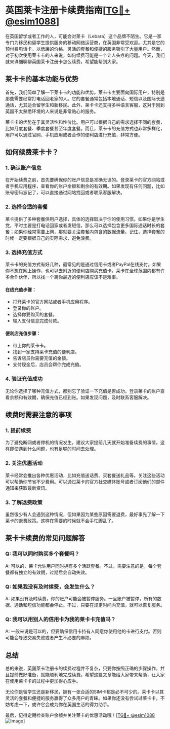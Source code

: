 # 英国莱卡注册卡续费指南[[TG💪+ @esim1088](https://t.me/s/esim1088)]

在英国留学或者工作的人，可能会对莱卡（Lebara）这个品牌不陌生。它是一家专门为移民和留学生提供服务的移动网络运营商，在英国非常受欢迎。尤其是它的预付费电话卡，以低廉的价格、灵活的套餐和便捷的服务吸引了大量用户。然而，对于初次使用莱卡卡的人来说，如何续费可能是一个让人头疼的问题。今天，我们就来详细聊聊英国莱卡注册卡怎么续费，希望能帮到大家。

## 莱卡卡的基本功能与优势

首先，我们简单了解一下莱卡卡的功能和优势。莱卡卡主要面向国际用户，特别是那些需要经常打电话回老家的人。它的套餐通常包括本地通话、短信以及国际长途通话，尤其适合留学生和新移民。此外，莱卡卡还支持多种语言客服，这对于刚到英国不太熟悉环境的人来说是非常贴心的服务。

莱卡卡的优势在于其灵活性和性价比。用户可以根据自己的需求选择不同的套餐，比如月度套餐、季度套餐甚至年度套餐。而且，莱卡卡的充值方式也非常多样化，用户可以通过官网、手机应用或者合作的便利店进行充值，非常方便。

## 如何续费莱卡卡？

### 1. 确认账户信息

在开始续费之前，首先要确保你的账户信息是准确无误的。登录莱卡的官方网站或者手机应用程序，查看你的账户余额和剩余的有效期。如果发现有任何问题，比如账号密码忘记了，可以直接通过网站找回或者联系客服解决。

### 2. 选择合适的套餐

莱卡提供了多种套餐供用户选择，具体的选择取决于你的使用习惯。如果你是学生党，平时主要是打电话回家或者发短信，那么可以选择包含更多国际通话时长的套餐；如果你经常需要上网，那就要关注套餐内包含的数据流量。记住，选择套餐的时候一定要根据自己的实际需求，避免浪费。

### 3. 选择充值方式

莱卡卡的充值方式有好几种，最常见的是通过信用卡或者PayPal在线支付。如果你不想在网上操作，也可以去附近的便利店购买充值卡。莱卡在全球范围内都有许多合作伙伴，所以找一个离你最近的便利店应该不是难事。

#### 在线充值步骤：

- 打开莱卡的官方网站或者手机应用程序。
- 登录你的账户。
- 选择你要购买的套餐。
- 输入支付信息完成付款。

#### 便利店充值步骤：

- 带上你的莱卡卡。
- 找到一家支持莱卡充值的便利店。
- 告诉店员你需要充值的金额。
- 支付现金后，店员会帮你完成充值。

### 4. 验证充值成功

无论你选择了哪种充值方式，都别忘了验证一下充值是否成功。登录莱卡的账户查看余额和有效期，确保充值已经到账。如果发现问题，及时联系客服解决。

## 续费时需要注意的事项

### 1. 提前续费

为了避免断网或者停机的情况发生，建议大家提前几天就开始准备续费的事情。这样即使遇到什么问题，也有足够的时间去处理。

### 2. 关注优惠活动

莱卡经常会推出各种优惠活动，比如充值送话费、买套餐送礼品等。关注这些活动可以帮助你节省不少费用。可以通过莱卡的官方社交媒体账号或者订阅他们的邮件通知来获取最新资讯。

### 3. 了解退费政策

虽然很少有人会遇到这种情况，但如果因为某些原因需要退费，最好事先了解一下莱卡的退费政策。这样在需要的时候就不会手忙脚乱了。

## 莱卡卡续费的常见问题解答

### Q: 我可以同时购买多个套餐吗？
A: 可以的，莱卡允许用户同时拥有多个活跃套餐。不过，需要注意的是，每个套餐都有独立的有效期，过期后会自动失效。

### Q: 如果我没有及时续费，会发生什么？
A: 如果没有及时续费，你的账户可能会被暂停服务。一旦账户被暂停，所有的数据、通话和短信功能都会停止。不过，只要在规定时间内充值，就可以恢复服务。

### Q: 我可以用别人的信用卡为我的莱卡卡充值吗？
A: 一般来说是可以的，但要确保信用卡持有人同意你使用他的卡进行支付。否则可能会导致交易失败或者产生不必要的麻烦。

## 总结

总的来说，英国莱卡注册卡的续费过程并不复杂，只要你按照正确的步骤操作，并且提前做好准备，就能顺利地完成续费。希望这篇文章能给大家带来帮助，让大家在使用莱卡卡的过程中更加得心应手。

无论你是留学生还是新移民，拥有一张合适的SIM卡都是必不可少的。莱卡卡以其灵活的套餐和便捷的服务赢得了众多用户的青睐。如果你还没有尝试过莱卡卡，不妨考虑一下，或许它会成为你在英国生活的得力助手。

最后，记得定期检查账户余额并关注莱卡的优惠活动哦！[[TG💪+ @esim1088](https://t.me/s/esim1088) ![Image](https://i.postimg.cc/4NQfJmqS/Snipaste-2025-05-13-00-14-12.png)]